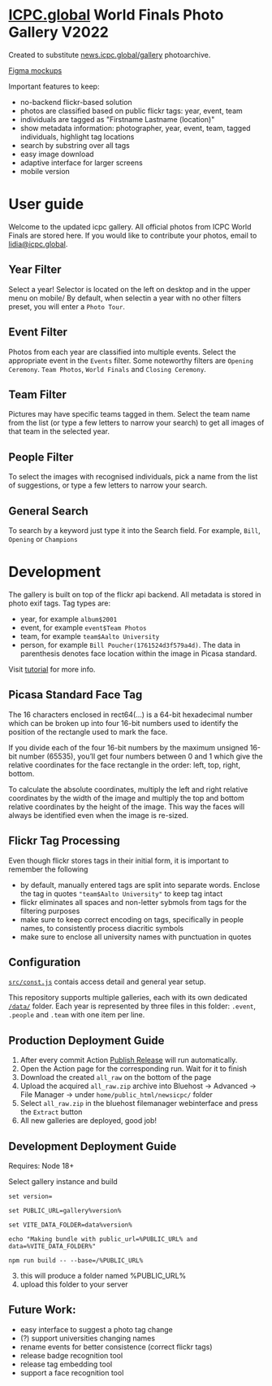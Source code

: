 # [ICPC.global](https://icpc.global) World Finals Photo Gallery V2022

Created to substitute [news.icpc.global/gallery](https://news.icpc.global/gallery) photoarchive.

[Figma mockups](https://www.figma.com/file/MvNh0jm8dj0LXOh9vsVUbK/ICPC-Live?node-id=0%3A1)

Important features to keep:

- no-backend flickr-based solution
- photos are classified based on public flickr tags: year, event, team
- individuals are tagged as "Firstname Lastname (location)"
- show metadata information: photographer, year, event, team, tagged individuals, highlight tag locations
- search by substring over all tags
- easy image download
- adaptive interface for larger screens
- mobile version

# User guide

Welcome to the updated icpc gallery. All official photos from ICPC World Finals are stored here. If you would like to contribute your photos, email to lidia@icpc.global.

## Year Filter

Select a year! Selector is located on the left on desktop and in the upper menu on mobile/ By default, when selectin a year with no other filters preset, you will enter a `Photo Tour`.

## Event Filter

Photos from each year are classified into multiple events. Select the appropriate event in the `Events` filter. Some noteworthy filters are `Opening Ceremony`. `Team Photos`, `World Finals` and `Closing Ceremony`.

## Team Filter

Pictures may have specific teams tagged in them. Select the team name from the list (or type a few letters to narrow your search) to get all images of that team in the selected year.

## People Filter

To select the images with recognised individuals, pick a name from the list of suggestions, or type a few letters to narrow your search.

## General Search

To search by a keyword just type it into the Search field. For example, `Bill`, `Opening` or `Champions`

# Development

The gallery is built on top of the flickr api backend. All metadata is stored in photo exif tags. Tag types are:

- year, for example `album$2001`
- event, for example `event$Team Photos`
- team, for example `team$Aalto University`
- person, for example `Bill Poucher(1761524d3f579a4d)`. The data in parenthesis denotes face location within the image in Picasa standard.

Visit [tutorial](https://docs.google.com/document/d/1yBeLEYyGG2FpZGjBmAHP37gJAnKGtA56hAf1XjW8d18/edit#heading=h.iv1qq69p60ub) for more info.

## Picasa Standard Face Tag

The 16 characters enclosed in rect64(…) is a 64-bit hexadecimal number which can be broken up into four 16-bit numbers used to identify the position of the rectangle used to mark the face.

If you divide each of the four 16-bit numbers by the maximum unsigned 16-bit number (65535), you’ll get four numbers between 0 and 1 which give the relative coordinates for the face rectangle in the order: left, top, right, bottom.

To calculate the absolute coordinates, multiply the left and right relative coordinates by the width of the image and multiply the top and bottom relative coordinates by the height of the image. This way the faces will always be identified even when the image is re-sized.

## Flickr Tag Processing

Even though flickr stores tags in their initial form, it is important to remember the following

- by default, manually entered tags are split into separate words. Enclose the tag in quotes `"team$Aalto University"` to keep tag intact
- flickr eliminates all spaces and non-letter sybmols from tags for the filtering purposes
- make sure to keep correct encoding on tags, specifically in people names, to consistently process diacritic symbols
- make sure to enclose all university names with punctuation in quotes

## Configuration

[`src/const.js`](https://github.com/icpc/gallery/blob/main/data/consts.js) contais access detail and general year setup.

This repository supports multiple galleries, each with its own dedicated [`/data/`](https://github.com/icpc/gallery/tree/main/data) folder.
Each year is represented by three files in this folder: `.event`, `.people` and `.team` with one item per line.

## Production Deployment Guide

1. After every commit Action [Publish Release](https://github.com/icpc/gallery/actions) will run automatically.
1. Open the Action page for the corresponding run. Wait for it to finish
1. Download the created `all_raw` on the bottom of the page
1. Upload the acquired `all_raw.zip` archive into Bluehost -> Advanced -> File Manager -> under `home/public_html/newsicpc/` folder
1. Select `all_raw.zip` in the bluehost filemanager webinterface and press the `Extract` button
1. All new galleries are deployed, good job!

## Development Deployment Guide

Requires: Node 18+

Select gallery instance and build

```
set version=

set PUBLIC_URL=gallery%version%

set VITE_DATA_FOLDER=data%version%

echo "Making bundle with public_url=%PUBLIC_URL% and data=%VITE_DATA_FOLDER%"

npm run build -- --base=/%PUBLIC_URL%
```

3. this will produce a folder named %PUBLIC_URL%
4. upload this folder to your server

## Future Work:

- easy interface to suggest a photo tag change
- (?) support universities changing names
- rename events for better consistence (correct flickr tags)
- release badge recognition tool
- release tag embedding tool
- support a face recognition tool
